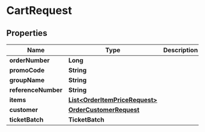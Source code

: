 

# CartRequest


## Properties

| Name | Type | Description | Notes |
|------------ | ------------- | ------------- | -------------|
|**orderNumber** | **Long** |  |  [optional] |
|**promoCode** | **String** |  |  [optional] |
|**groupName** | **String** |  |  [optional] |
|**referenceNumber** | **String** |  |  [optional] |
|**items** | [**List&lt;OrderItemPriceRequest&gt;**](OrderItemPriceRequest.md) |  |  [optional] |
|**customer** | [**OrderCustomerRequest**](OrderCustomerRequest.md) |  |  [optional] |
|**ticketBatch** | **TicketBatch** |  |  [optional] |



